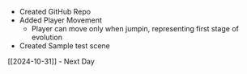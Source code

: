 - Created GitHub Repo
- Added Player Movement
  - Player can move only when jumpin, representing first stage of evolution
- Created Sample test scene


[[2024-10-31]] - Next Day
